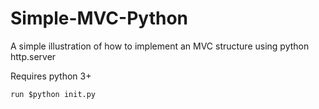 # Simple-MVC-Python
A simple illustration of how to implement an MVC structure using python http.server

Requires python 3+

    run $python init.py
